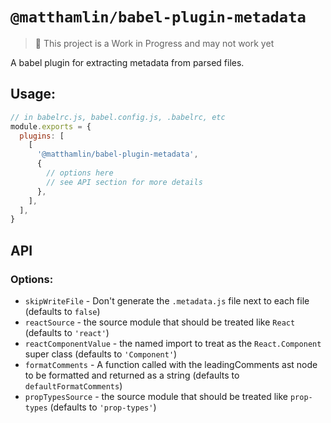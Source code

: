 # `@matthamlin/babel-plugin-metadata`

> 🚨 This project is a Work in Progress and may not work yet

A babel plugin for extracting metadata from parsed files.

## Usage:

```js
// in babelrc.js, babel.config.js, .babelrc, etc
module.exports = {
  plugins: [
    [
      '@matthamlin/babel-plugin-metadata',
      {
        // options here
        // see API section for more details
      },
    ],
  ],
}
```

## API

### Options:

- `skipWriteFile` - Don't generate the `.metadata.js` file next to each file
  (defaults to `false`)
- `reactSource` - the source module that should be treated like `React`
  (defaults to `'react'`)
- `reactComponentValue` - the named import to treat as the `React.Component`
  super class (defaults to `'Component'`)
- `formatComments` - A function called with the leadingComments ast node to be
  formatted and returned as a string (defaults to `defaultFormatComments`)
- `propTypesSource` - the source module that should be treated like `prop-types`
  (defaults to `'prop-types'`)
